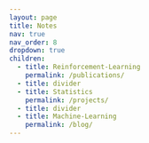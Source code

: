 ```yaml
---
layout: page
title: Notes
nav: true
nav_order: 8
dropdown: true
children:
  - title: Reinforcement-Learning
    permalink: /publications/
  - title: divider
  - title: Statistics
    permalink: /projects/
  - title: divider
  - title: Machine-Learning
    permalink: /blog/
---
```

